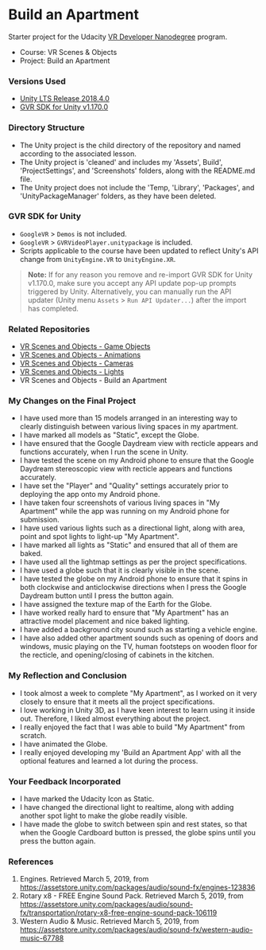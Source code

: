 # Build an Apartment
Starter project for the Udacity [VR Developer Nanodegree](http://udacity.com/vr) program.

- Course: VR Scenes & Objects
- Project: Build an Apartment


### Versions Used
- [Unity LTS Release 2018.4.0](https://unity3d.com/unity/qa/lts-releases?version=2017.4)
- [GVR SDK for Unity v1.170.0](https://github.com/googlevr/gvr-unity-sdk/releases/tag/v1.170.0)


### Directory Structure
- The Unity project is the child directory of the repository and named according to the associated lesson.
- The Unity project is 'cleaned' and includes my 'Assets', Build', 'ProjectSettings', and 'Screenshots' folders, along with the README.md file. 
- The Unity project does not include the 'Temp, 'Library', 'Packages', and 'UnityPackageManager' folders, as they have been deleted.


### GVR SDK for Unity
- `GoogleVR` > `Demos` is not included.
- `GoogleVR` > `GVRVideoPlayer.unitypackage` is included.
- Scripts applicable to the course have been updated to reflect Unity's API change from `UnityEngine.VR` to `UnityEngine.XR`.

>**Note:** If for any reason you remove and re-import GVR SDK for Unity v1.170.0, make sure you accept any API update pop-up prompts triggered by Unity. Alternatively, you can manually run the API updater (Unity menu `Assets` > `Run API Updater...`) after the import has completed.


### Related Repositories
- [VR Scenes and Objects - Game Objects](https://github.com/udacity/VR-Scenes-and-Objects_Game-Objects/releases)
- [VR Scenes and Objects - Animations](https://github.com/udacity/VR-Scenes-and-Objects_Animations/releases)
- [VR Scenes and Objects - Cameras](https://github.com/udacity/VR-Scenes-and-Objects_Cameras/releases)
- [VR Scenes and Objects - Lights](https://github.com/udacity/VR-Scenes-and-Objects_Lights/releases)
- VR Scenes and Objects - Build an Apartment


### My Changes on the Final Project
- I have used more than 15 models arranged in an interesting way to clearly distinguish between various living spaces in my apartment.
- I have marked all models as "Static", except the Globe.
- I have ensured that the Google Daydream view with recticle appears and functions accurately, when I run the scene in Unity.
- I have tested the scene on my Android phone to ensure that the Google Daydream stereoscopic view with recticle appears and functions accurately.
- I have set the "Player" and "Quality" settings accurately prior to deploying the app onto my Android phone.
- I have taken four screenshots of various living spaces in "My Apartment" while the app was running on my Android phone for submission.
- I have used various lights such as a directional light, along with area, point and spot lights to light-up "My Apartment".
- I have marked all lights as "Static" and ensured that all of them are baked.
- I have used all the lightmap settings as per the project specifications.
- I have used a globe such that it is clearly visible in the scene.
- I have tested the globe on my Android phone to ensure that it spins in both clockwise and anticlockwise directions when I press the Google Daydream button until I press the button again.
- I have assigned the texture map of the Earth for the Globe. 
- I have worked really hard to ensure that "My Apartment" has an attractive model placement and nice baked lighting. 
- I have added a background city sound such as starting a vehicle engine.
- I have also added other apartment sounds such as opening of doors and windows, music playing on the TV, human footsteps on wooden floor for the recticle, and opening/closing of cabinets in the kitchen.

### My Reflection and Conclusion
- I took almost a week to complete "My Apartment", as I worked on it very closely to ensure that it meets all the project specifications.
- I love working in Unity 3D, as I have keen interest to learn using it inside out. Therefore, I liked almost everything about the project.
- I really enjoyed the fact that I was able to build "My Apartment" from scratch.
- I have animated the Globe. 
- I really enjoyed developing my 'Build an Apartment App' with all the optional features and learned a lot during the process. 

### Your Feedback Incorporated
- I have marked the Udacity Icon as Static.
- I have changed the directional light to realtime, along with adding another spot light to make the globe readily visible.
- I have made the globe to switch between spin and rest states, so that when the Google Cardboard button is pressed, the globe spins until you press the button again.

### References
1. Engines. Retrieved March 5, 2019, from https://assetstore.unity.com/packages/audio/sound-fx/engines-123836
2. Rotary x8 - FREE Engine Sound Pack. Retrieved March 5, 2019, from https://assetstore.unity.com/packages/audio/sound-fx/transportation/rotary-x8-free-engine-sound-pack-106119
3. Western Audio & Music. Retrieved March 5, 2019, from https://assetstore.unity.com/packages/audio/sound-fx/western-audio-music-67788

